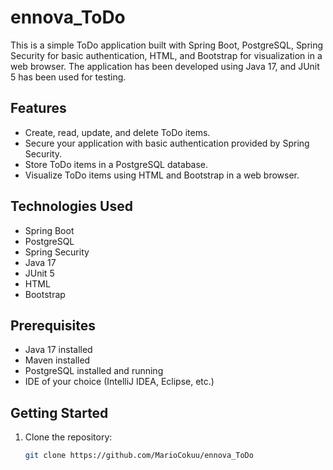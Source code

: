 # ennova_ToDo

This is a simple ToDo application built with Spring Boot, PostgreSQL, Spring Security for basic authentication, HTML, and Bootstrap for visualization in a web browser. The application has been developed using Java 17, and JUnit 5 has been used for testing.

## Features

- Create, read, update, and delete ToDo items.
- Secure your application with basic authentication provided by Spring Security.
- Store ToDo items in a PostgreSQL database.
- Visualize ToDo items using HTML and Bootstrap in a web browser.

## Technologies Used

- Spring Boot
- PostgreSQL
- Spring Security
- Java 17
- JUnit 5
- HTML
- Bootstrap

## Prerequisites

- Java 17 installed
- Maven installed
- PostgreSQL installed and running
- IDE of your choice (IntelliJ IDEA, Eclipse, etc.)

## Getting Started

1. Clone the repository:

   ```bash
   git clone https://github.com/MarioCokuu/ennova_ToDo
